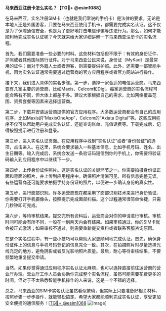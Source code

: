 **马来西亚注册卡怎么实名？【TG💪+ @esim1088】**

在马来西亚，实名注册SIM卡（也就是我们常说的手机卡）是法律的要求。无论是本地人还是外国游客，只要在马来西亚使用手机卡，都需要完成实名认证。这不仅是为了保障通信安全，也是为了更好地打击电信诈骗等违法行为。那么，如何才能顺利地完成实名认证呢？今天就来给大家详细讲解一下马来西亚注册卡的实名流程。

首先，我们需要准备一些必要的材料。这些材料包括但不限于：有效的身份证件、护照或者其他国际旅行证件。对于马来西亚公民来说，身份证（MyKad）是最常用的证件；而对于外籍人士或者游客，则需要提供护照。此外，还需要一部智能手机，因为实名认证通常需要通过运营商的官方应用程序或者官方网站进行操作。

接下来，我们进入具体的实名步骤。第一步，选择一家合适的电信运营商。马来西亚有几家主要的运营商，比如Maxis、Celcom和Digi。每家运营商的实名流程可能会略有不同，但大体上都差不多。建议大家根据自己的需求，比如网络覆盖范围、资费套餐等因素来选择运营商。

第二步，下载并安装运营商提供的官方应用程序。大多数运营商都会有自己的应用程序，比如Maxis的“MaxisOneApp”，Celcom的“Axiata Digital”等。这些应用程序不仅可以帮助用户完成实名认证，还能查询账单、充值话费等。下载完成后，记得按照提示进行注册和登录。

第三步，进入实名认证页面。在应用程序中找到“实名认证”或者“身份验证”的选项，点击进入。在这里，系统会要求输入一些基本信息，比如手机号码、姓名、出生日期等。输入完成后，系统会发送一条验证码短信到你的手机上，你需要将验证码输入到应用程序中以继续下一步。

第四步，上传身份证件照片。这是实名认证的关键环节之一。你需要拍摄身份证正面和背面的照片，并上传到应用程序中。确保照片清晰可见，所有信息完整无误。有些运营商还可能要求拍摄手持身份证的照片，以便进一步确认身份的真实性。

第五步，进行面部识别。许多运营商现在都采用了面部识别技术来进行身份验证。你需要打开手机摄像头，按照提示完成面部扫描。这个过程通常很简单快捷，只需几秒钟即可完成。

第六步，等待审核结果。提交完所有资料后，运营商会对你的申请进行审核。审核时间可能会有所不同，一般在一到两天内会有结果。如果审核通过，你的SIM卡就会被正式激活；如果审核不通过，则需要重新提交资料或者联系客服咨询原因。

在整个实名过程中，有一些小技巧可以帮助大家更顺利地完成认证。首先，确保身份证件上的信息与手机号码登记的信息完全一致。其次，在拍摄照片时尽量选择光线充足的地方，避免阴影或者反光影响照片质量。最后，耐心等待审核结果，不要频繁地重复提交申请。

当然，如果你觉得通过应用程序实名认证太麻烦，也可以选择直接前往运营商的营业厅办理。营业厅工作人员会协助你完成整个实名流程，虽然可能需要花费更多的时间，但对于不太熟悉智能手机操作的人来说，这是一个不错的选择。

总之，马来西亚的SIM卡实名认证虽然看似繁琐，但实际上只要准备好相关材料，按照步骤一步步操作，就能轻松搞定。希望大家都能顺利完成实名认证，享受更加安全便捷的通信服务！[[TG💪+ @esim1088](https://t.me/s/esim1088) ![Image](https://i.postimg.cc/4NQfJmqS/Snipaste-2025-05-13-00-14-12.png)]